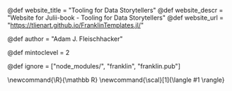 <!--
Add here global page variables to use throughout your
website.
The website_* must be defined for the RSS to work
-->
@def website_title = "Tooling for Data Storytellers"
@def website_descr = "Website for Julii-book - Tooling for Data Storytellers"
@def website_url   = "https://tlienart.github.io/FranklinTemplates.jl/"

@def author = "Adam J. Fleischhacker"

@def mintoclevel = 2

<!--
Add here files or directories that should be ignored by Franklin, otherwise
these files might be copied and, if markdown, processed by Franklin which
you might not want. Indicate directories by ending the name with a `/`.
-->
@def ignore = ["node_modules/", "franklin", "franklin.pub"]

<!--
Add here global latex commands to use throughout your
pages. It can be math commands but does not need to be.
For instance:
* \newcommand{\phrase}{This is a long phrase to copy.}
-->
\newcommand{\R}{\mathbb R}
\newcommand{\scal}[1]{\langle #1 \rangle}
